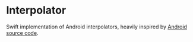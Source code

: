# Interpolator
Swift implementation of Android interpolators, heavily inspired by [Android source code](https://android.googlesource.com/platform/frameworks/base/+/master/core/java/android/view/animation).
